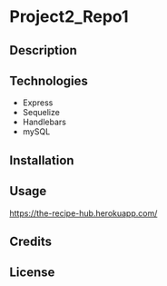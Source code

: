 # Project2_Repo1


## Description



## Technologies
* Express
* Sequelize
* Handlebars 
* mySQL


## Installation


## Usage


https://the-recipe-hub.herokuapp.com/

## Credits


## License




